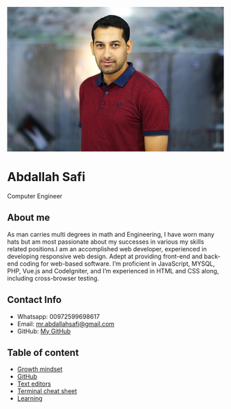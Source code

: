 ![My Image](Profile.jpg)


# Abdallah Safi
Computer Engineer

## About me
As man carries multi degrees in math and Engineering, I have worn many hats but am most passionate about my successes in various my skills related positions.I am an accomplished web developer, experienced in developing responsive web design. Adept at providing front-end and back-end coding for web-based software. I’m proficient in JavaScript, MYSQL, PHP, Vue.js and CodeIgniter, and I’m experienced in HTML and CSS along, including cross-browser testing. 

## Contact Info
- Whatsapp: 00972599698617
- Email: mr.abdallahsafi@gmail.com
- GitHub: [My GitHub](https://github.com/AbdallahSafi)

## Table of content

- [Growth mindset](https://abdallahsafi.github.io/Learning-Journal/Growth-mindset)
- [GitHub](https://abdallahsafi.github.io/Learning-Journal/GitHub)
- [Text editors](https://abdallahsafi.github.io/Learning-Journal/Text-editors)
- [Terminal cheat sheet](https://abdallahsafi.github.io/Learning-Journal/Terminal-cheat-sheet)
- [Learning](https://abdallahsafi.github.io/Learning-Journal/Learning)
 